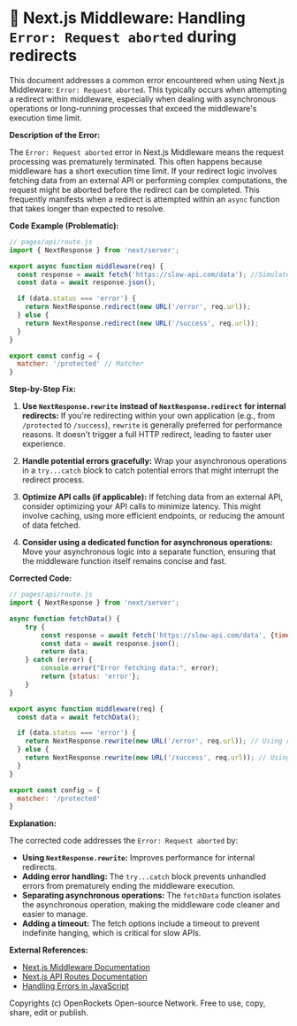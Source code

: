# 🐞 Next.js Middleware: Handling `Error: Request aborted` during redirects


This document addresses a common error encountered when using Next.js Middleware:  `Error: Request aborted`. This typically occurs when attempting a redirect within middleware, especially when dealing with asynchronous operations or long-running processes that exceed the middleware's execution time limit.

**Description of the Error:**

The `Error: Request aborted` error in Next.js Middleware means the request processing was prematurely terminated.  This often happens because middleware has a short execution time limit.  If your redirect logic involves fetching data from an external API or performing complex computations, the request might be aborted before the redirect can be completed. This frequently manifests when a redirect is attempted within an `async` function that takes longer than expected to resolve.


**Code Example (Problematic):**

```javascript
// pages/api/route.js
import { NextResponse } from 'next/server';

export async function middleware(req) {
  const response = await fetch('https://slow-api.com/data'); //Simulates a slow API call
  const data = await response.json();

  if (data.status === 'error') {
    return NextResponse.redirect(new URL('/error', req.url));
  } else {
    return NextResponse.redirect(new URL('/success', req.url));
  }
}

export const config = {
  matcher: '/protected' // Matcher
}
```

**Step-by-Step Fix:**

1. **Use `NextResponse.rewrite` instead of `NextResponse.redirect` for internal redirects:**  If you're redirecting within your own application (e.g., from `/protected` to `/success`),  `rewrite` is generally preferred for performance reasons. It doesn't trigger a full HTTP redirect, leading to faster user experience.

2. **Handle potential errors gracefully:** Wrap your asynchronous operations in a `try...catch` block to catch potential errors that might interrupt the redirect process.

3. **Optimize API calls (if applicable):** If fetching data from an external API, consider optimizing your API calls to minimize latency.  This might involve caching, using more efficient endpoints, or reducing the amount of data fetched.

4. **Consider using a dedicated function for asynchronous operations:** Move your asynchronous logic into a separate function, ensuring that the middleware function itself remains concise and fast.

**Corrected Code:**

```javascript
// pages/api/route.js
import { NextResponse } from 'next/server';

async function fetchData() {
    try {
        const response = await fetch('https://slow-api.com/data', {timeout: 5000}); // Added timeout 
        const data = await response.json();
        return data;
    } catch (error) {
        console.error("Error fetching data:", error);
        return {status: 'error'};
    }
}

export async function middleware(req) {
  const data = await fetchData();

  if (data.status === 'error') {
    return NextResponse.rewrite(new URL('/error', req.url)); // Using rewrite for internal redirects
  } else {
    return NextResponse.rewrite(new URL('/success', req.url)); // Using rewrite for internal redirects
  }
}

export const config = {
  matcher: '/protected'
}
```


**Explanation:**

The corrected code addresses the `Error: Request aborted` by:

* **Using `NextResponse.rewrite`:**  Improves performance for internal redirects.
* **Adding error handling:** The `try...catch` block prevents unhandled errors from prematurely ending the middleware execution.
* **Separating asynchronous operations:**  The `fetchData` function isolates the asynchronous operation, making the middleware code cleaner and easier to manage.
* **Adding a timeout:** The fetch options include a timeout to prevent indefinite hanging, which is critical for slow APIs.


**External References:**

* [Next.js Middleware Documentation](https://nextjs.org/docs/app/building-your-application/routing/middleware)
* [Next.js API Routes Documentation](https://nextjs.org/docs/api-routes/introduction)
* [Handling Errors in JavaScript](https://developer.mozilla.org/en-US/docs/Web/JavaScript/Guide/Control_flow_and_error_handling)


Copyrights (c) OpenRockets Open-source Network. Free to use, copy, share, edit or publish.

